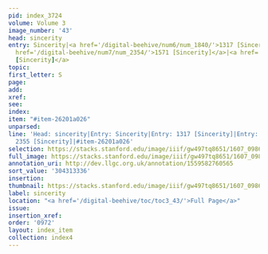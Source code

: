 ```yaml
---
pid: index_3724
volume: Volume 3
image_number: '43'
head: sincerity
entry: Sincerity|<a href='/digital-beehive/num6/num_1840/'>1317 [Sincerity]</a>|<a
  href='/digital-beehive/num7/num_2354/'>1571 [Sincerity]</a>|<a href='/digital-beehive/num10/num_3328/'>2355
  [Sincerity]</a>
topic:
first_letter: S
page:
add:
xref:
see:
index:
item: "#item-26201a026"
unparsed:
line: 'Head: sincerity|Entry: Sincerity|Entry: 1317 [Sincerity]|Entry: 1571 [Sincerity]|Entry:
  2355 [Sincerity]|#item-26201a026'
selection: https://stacks.stanford.edu/image/iiif/gw497tq8651/1607_0986/175,3336,744,170/full/0/default.jpg
full_image: https://stacks.stanford.edu/image/iiif/gw497tq8651/1607_0986/full/full/0/default.jpg
annotation_uri: http://dev.llgc.org.uk/annotation/1559582760565
sort_value: '304313336'
insertion:
thumbnail: https://stacks.stanford.edu/image/iiif/gw497tq8651/1607_0986/175,3336,744,170/150,/0/default.jpg
label: sincerity
location: "<a href='/digital-beehive/toc/toc3_43/'>Full Page</a>"
issue:
insertion_xref:
order: '0972'
layout: index_item
collection: index4
---
```

